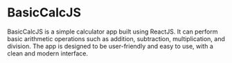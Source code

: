 # BasicCalcJS
BasicCalcJS is a simple calculator app built using ReactJS. It can perform basic arithmetic operations such as addition, subtraction, multiplication, and division. The app is designed to be user-friendly and easy to use, with a clean and modern interface.
